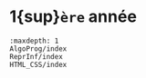 <!-- Copyright 2024 Maxime Jan <maxime.jan@edufr.ch> -->
<!-- SPDX-License-Identifier: CC-BY-NC-SA-4.0 -->
# 1{sup}`ère` année

```{toctree}
:maxdepth: 1
AlgoProg/index
ReprInf/index
HTML_CSS/index
```